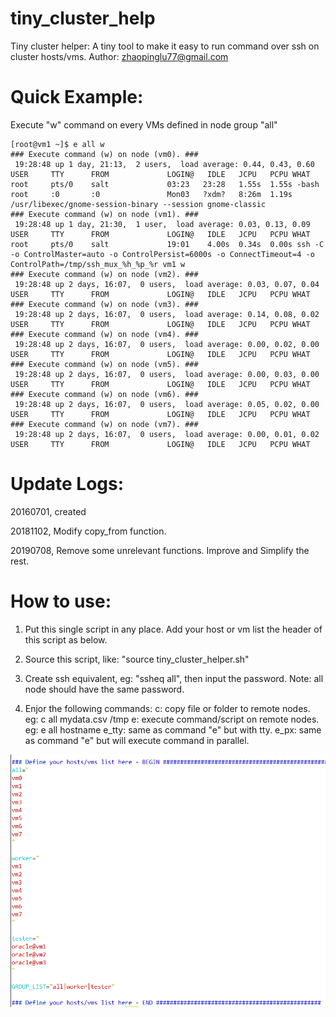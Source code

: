 # tiny_cluster_help
Tiny cluster helper: A tiny tool to make it easy to run command over ssh on cluster hosts/vms.
Author: zhaopinglu77@gmail.com

# Quick Example:
Execute "w" command on every VMs defined in node group "all"
```
[root@vm1 ~]$ e all w
### Execute command (w) on node (vm0). ###
 19:28:48 up 1 day, 21:13,  2 users,  load average: 0.44, 0.43, 0.60
USER     TTY      FROM             LOGIN@   IDLE   JCPU   PCPU WHAT
root     pts/0    salt             03:23   23:28   1.55s  1.55s -bash
root     :0       :0               Mon03   ?xdm?   8:26m  1.19s /usr/libexec/gnome-session-binary --session gnome-classic
### Execute command (w) on node (vm1). ###
 19:28:48 up 1 day, 21:30,  1 user,  load average: 0.03, 0.13, 0.09
USER     TTY      FROM             LOGIN@   IDLE   JCPU   PCPU WHAT
root     pts/0    salt             19:01    4.00s  0.34s  0.00s ssh -C -o ControlMaster=auto -o ControlPersist=6000s -o ConnectTimeout=4 -o ControlPath=/tmp/ssh_mux_%h_%p_%r vm1 w
### Execute command (w) on node (vm2). ###
 19:28:48 up 2 days, 16:07,  0 users,  load average: 0.03, 0.07, 0.04
USER     TTY      FROM             LOGIN@   IDLE   JCPU   PCPU WHAT
### Execute command (w) on node (vm3). ###
 19:28:48 up 2 days, 16:07,  0 users,  load average: 0.14, 0.08, 0.02
USER     TTY      FROM             LOGIN@   IDLE   JCPU   PCPU WHAT
### Execute command (w) on node (vm4). ###
 19:28:48 up 2 days, 16:07,  0 users,  load average: 0.00, 0.02, 0.00
USER     TTY      FROM             LOGIN@   IDLE   JCPU   PCPU WHAT
### Execute command (w) on node (vm5). ###
 19:28:48 up 2 days, 16:07,  0 users,  load average: 0.00, 0.03, 0.00
USER     TTY      FROM             LOGIN@   IDLE   JCPU   PCPU WHAT
### Execute command (w) on node (vm6). ###
 19:28:48 up 2 days, 16:07,  0 users,  load average: 0.05, 0.02, 0.00
USER     TTY      FROM             LOGIN@   IDLE   JCPU   PCPU WHAT
### Execute command (w) on node (vm7). ###
 19:28:48 up 2 days, 16:07,  0 users,  load average: 0.00, 0.01, 0.02
USER     TTY      FROM             LOGIN@   IDLE   JCPU   PCPU WHAT
```


# Update Logs:
20160701, created

20181102, Modify copy_from function.

20190708, Remove some unrelevant functions. Improve and Simplify the rest.

# How to use:
1. Put this single script in any place. Add your host or vm list the header of this script as below. 

2. Source this script, like: "source tiny_cluster_helper.sh"

3. Create ssh equivalent, eg: "ssheq all", then input the password. Note: all node should have the same password.

4. Enjor the following commands:
       c: copy file or folder to remote nodes.         eg: c all mydata.csv /tmp
       e: execute command/script on remote nodes.      eg: e all hostname
       e_tty: same as command "e" but with tty. 
       e_px: same as command "e" but will execute command in parallel. 

![alt text](/Screenshot/vm_list.png)






